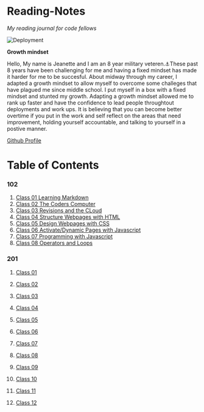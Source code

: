 # Reading-Notes
*My reading journal for code fellows*


![Deployment](https://i.imgur.com/M7Zr2rc.jpeg)


**Growth mindset**

 Hello, My name is Jeanette and I am an 8 year military veteren.⚓These past 8 years have been challenging for me and having a fixed mindset has made it harder for me to be succesful. About midway through my career, I adapted a growth mindset to allow myself to overcome some challeges that have plagued me since middle school. I put myself in a box with a fixed mindset and stunted my growth. Adapting a growth mindset allowed me to rank up faster and have the confidence to lead people throughtout deployments and work ups. It is believing that you can become better overtime if you put in the work and self reflect on the areas that need improvement, holding yourself accountable, and talking to yourself in a postive manner. 

[Github Profile](https://github.com/JCLEYVA)


#  Table of Contents 

### 102

1. [Class 01 Learning Markdown]()
2. [Class 02 The Coders Computer]()
3. [Class 03 Revisions and the CLoud]()
4. [Class 04 Structure Webpages with HTML]()
5. [Class 05 Design Webpages with CSS]()
6. [Class 06 Activate/Dynamic Pages with Javascript]()
7. [Class 07 Programming with Javascript]()
8. [Class 08 Operators and Loops]()


### 201

1. [Class 01](https://jcleyva.github.io/reading-notes/class1b)
2. [Class 02](https://jcleyva.github.io/reading-notes/class1)
3. [Class 03](https://jcleyva.github.io/reading-notes/class03Revisionsandtheclous)
4. [Class 04]()
5. [Class 05]()
6. [Class 06]()
7. [Class 07]()
8. [Class 08]()
9. [Class 09]()

10. [Class 10]()
11. [Class 11]()
12. [Class 12]()


